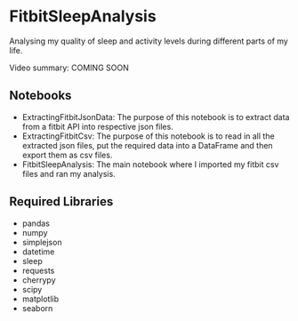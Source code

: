 # FitbitSleepAnalysis
Analysing my quality of sleep and activity levels during different parts of my life.

Video summary: COMING SOON

## Notebooks
- ExtractingFitbitJsonData: The purpose of this notebook is to extract data from a fitbit API into respective json files.
- ExtractingFitbitCsv: The purpose of this notebook is to read in all the extracted json files, put the required data into a DataFrame and then export them as csv files.
- FitbitSleepAnalysis: The main notebook where I imported my fitbit csv files and ran my analysis.

## Required Libraries
- pandas
- numpy
- simplejson
- datetime
- sleep
- requests
- cherrypy
- scipy
- matplotlib
- seaborn
